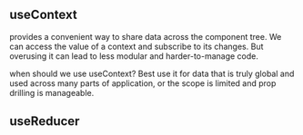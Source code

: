 ## useContext
provides a convenient way to share data across the component tree. We can access the value of a context and subscribe to its changes. But overusing it can lead to less modular and harder-to-manage code. 

when should we use useContext?
Best use it for data that is truly global and used across many parts of application, or the scope is limited and prop drilling is manageable.


## useReducer
